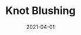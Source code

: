 ---
description: ""
tags: 
  - "Lark Fontaine"
  - "Knot"
  - "Textiles"
image_primary: "img/KnotBlushing_large.jpg"
href: "https://www.larkfontaine.com/collections/textiles/products/knot-blushing"
designer: "Lark Fontaine"
title: "Knot Blushing"
category: "Textiles"
subtitle: ""
manufacturer: "Lark Fontaine"
slug: "/manufacturers/lark-fontaine/textiles/lark-fontaine-knot-blushing"
date: "2021-04-01"
---